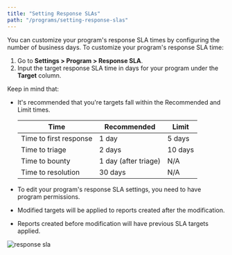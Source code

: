 ```yaml
---
title: "Setting Response SLAs"
path: "/programs/setting-response-slas"
---
```


You can customize your program's response SLA times by configuring the number of business days. To customize your program's response SLA time: 
1. Go to **Settings > Program > Response SLA**. 
2. Input the target response SLA time in days for your program under the **Target** column. 

Keep in mind that:
* It's recommended that you're targets fall within the Recommended and Limit times. 
    
    Time | Recommended | Limit 
    -------- | ----------- | -----
    Time to first response | 1 day | 5 days 
    Time to triage | 2 days | 10 days 
    Time to bounty | 1 day (after triage) | N/A 
    Time to resolution | 30 days | N/A 
    
* To edit your program's response SLA settings, you need to have program permissions. 
* Modified targets will be applied to reports created after the modification. 
* Reports created before modification will have previous SLA targets applied. 

![response sla](https://github.com/Hacker0x01/docs.hackerone.com/blob/master/docs/programs/images/response-sla.png?raw=true)
